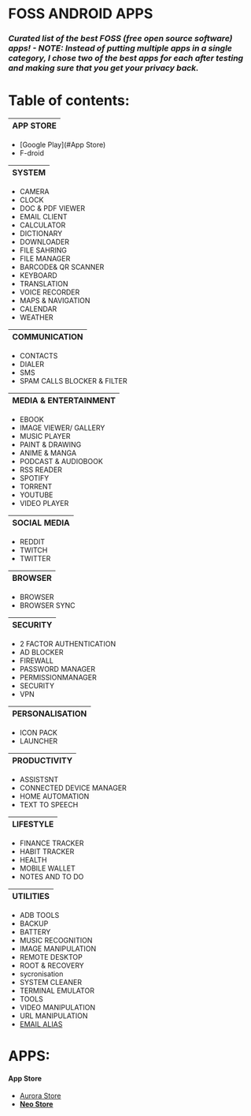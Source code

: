 # FOSS ANDROID APPS
### _Curated list of the best FOSS (free open source software) apps! - NOTE: Instead of putting multiple apps in a single category, I chose two of the best apps for each after testing and making sure that you get your privacy back._

# Table of contents:

| **APP STORE** |   
| -------------- | 
- [Google Play](#App Store)
- F-droid 

| **SYSTEM** |
| -------------- | 
- CAMERA
- CLOCK
- DOC & PDF VIEWER
- EMAIL CLIENT
- CALCULATOR
- DICTIONARY
- DOWNLOADER
- FILE SAHRING
- FILE MANAGER
- BARCODE& QR SCANNER
- KEYBOARD
- TRANSLATION
- VOICE RECORDER
- MAPS & NAVIGATION
- CALENDAR
- WEATHER

| **COMMUNICATION** |
| -------------- | 
- CONTACTS
- DIALER
- SMS
- SPAM CALLS BLOCKER & FILTER

| **MEDIA & ENTERTAINMENT** |
| -------------- | 
- EBOOK
- IMAGE VIEWER/ GALLERY
- MUSIC PLAYER
- PAINT & DRAWING
- ANIME & MANGA
- PODCAST & AUDIOBOOK
- RSS READER
- SPOTIFY
- TORRENT
- YOUTUBE
- VIDEO PLAYER

| **SOCIAL MEDIA** |
| -------------- | 
- REDDIT
- TWITCH
- TWITTER

| **BROWSER** |
| -------------- | 
- BROWSER
- BROWSER SYNC

| **SECURITY** |
| -------------- | 
- 2 FACTOR AUTHENTICATION
- AD BLOCKER
- FIREWALL
- PASSWORD MANAGER
- PERMISSIONMANAGER
- SECURITY
- VPN

| **PERSONALISATION** |
| -------------- |  
- ICON PACK
- LAUNCHER

| **PRODUCTIVITY** |
| -------------- | 
- ASSISTSNT
- CONNECTED DEVICE MANAGER
- HOME AUTOMATION
- TEXT TO SPEECH

| **LIFESTYLE** |
| -------------- | 
- FINANCE TRACKER
- HABIT TRACKER
- HEALTH
- MOBILE WALLET
- NOTES AND TO DO

| **UTILITIES** |
| -------------- | 
- ADB TOOLS
- BACKUP
- BATTERY
- MUSIC RECOGNITION
- IMAGE MANIPULATION
- REMOTE DESKTOP
- ROOT & RECOVERY
- sycronisation
- SYSTEM CLEANER
- TERMINAL EMULATOR
- TOOLS
- VIDEO MANIPULATION
- URL MANIPULATION
- [EMAIL ALIAS](#Open-your-favorite-Terminal-and-run-these-commands)
 
# APPS:

#### App Store
- [Aurora Store](https://f-droid.org/packages/com.aurora.store/)
- [**Neo Store**](https://f-droid.org/packages/com.machiav3lli.fdroid/)








